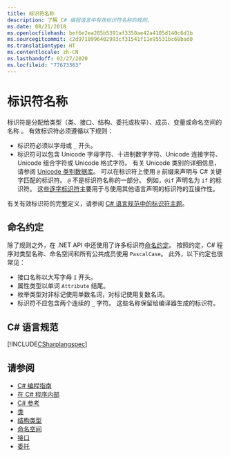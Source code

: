 ```yaml
---
title: 标识符名称
description: 了解 C# 编程语言中有效标识符名称的规则。
ms.date: 08/21/2018
ms.openlocfilehash: bef6e2ea285b5391af3350ae42a4105d140c6d1b
ms.sourcegitcommit: c2d9718996402993cf31541f11e95531bc68bad0
ms.translationtype: HT
ms.contentlocale: zh-CN
ms.lasthandoff: 02/27/2020
ms.locfileid: "77673363"
---
```

# <a name="identifier-names"></a>标识符名称

标识符是分配给类型（类、接口、结构、委托或枚举）、成员、变量或命名空间的名称  。 有效标识符必须遵循以下规则：

- 标识符必须以字母或 `_` 开头。
- 标识符可以包含 Unicode 字母字符、十进制数字字符、Unicode 连接字符、Unicode 组合字符或 Unicode 格式字符。 有关 Unicode 类别的详细信息，请参阅 [Unicode 类别数据库](https://www.unicode.org/reports/tr44/)。
可以在标识符上使用 `@` 前缀来声明与 C# 关键字匹配的标识符。 `@` 不是标识符名称的一部分。 例如，`@if` 声明名为 `if` 的标识符。 这些[逐字标识符](../../language-reference/tokens/verbatim.md)主要用于与使用其他语言声明的标识符的互操作性。

有关有效标识符的完整定义，请参阅 [C# 语言规范中的标识符主题](../../../../_csharplang/spec/lexical-structure.md#identifiers)。

## <a name="naming-conventions"></a>命名约定

除了规则之外，在 .NET API 中还使用了许多标识符[命名约定](../../../standard/design-guidelines/naming-guidelines.md)。 按照约定，C# 程序对类型名称、命名空间和所有公共成员使用 `PascalCase`。 此外，以下约定也很常见：

- 接口名称以大写字母 `I` 开头。
- 属性类型以单词 `Attribute` 结尾。
- 枚举类型对非标记使用单数名词，对标记使用复数名词。
- 标识符不应包含两个连续的 `_` 字符。 这些名称保留给编译器生成的标识符。

## <a name="c-language-specification"></a>C# 语言规范

[!INCLUDE[CSharplangspec](~/includes/csharplangspec-md.md)]  
  
## <a name="see-also"></a>请参阅

- [C# 编程指南](../index.md)
- [在 C# 程序内部](./index.md)
- [C# 参考](../../language-reference/index.md)
- [类](../classes-and-structs/classes.md)
- [结构类型](../../language-reference/builtin-types/struct.md)
- [命名空间](../namespaces/index.md)
- [接口](../interfaces/index.md)
- [委托](../delegates/index.md)
